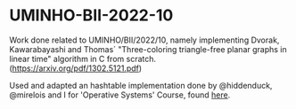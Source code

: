 # UMINHO-BII-2022-10
Work done related to UMINHO/BII/2022/10, namely implementing Dvorak, Kawarabayashi and Thomas´ "Three-coloring triangle-free planar graphs in linear time" algorithm in C from scratch. (https://arxiv.org/pdf/1302.5121.pdf)

Used and adapted an hashtable implementation done by @hiddenduck, @mirelois and I for 'Operative Systems' Course, found [here](https://github.com/mirelois/projetoSO).
